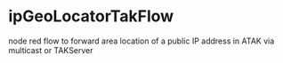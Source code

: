 # ipGeoLocatorTakFlow
node red flow to forward area location of a public IP address in ATAK via multicast or TAKServer
